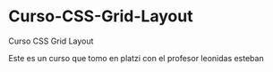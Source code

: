# Curso-CSS-Grid-Layout
Curso CSS Grid Layout

Este es un curso que tomo en platzi con el profesor leonidas esteban

